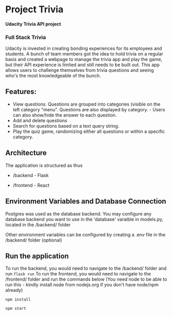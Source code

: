 # Project Trivia
#### Udacity Trivia API project

### Full Stack Trivia
Udacity is invested in creating bonding experiences for its employees and students. A bunch of team members got the idea to hold trivia on a regular basis and created a webpage to manage the trivia app and play the game, but their API experience is limited and still needs to be built out.
This app allows users to challenge themselves from trivia questions and seeing who's the most knowledgeable of the bunch.

## Features:
- View questions. Questions are grouped into categories (visible on the left category "menu". Questions are also displayed by category. - Users can also show/hide the answer to each question.
- Add and delete questions
- Search for questions based on a text query string.
- Play the quiz game, randomizing either all questions or within a specific category.

## Architecture
The application is structured as thus
- /backend - Flask

- /frontend - React

## Environment Variables and Database Connection
Postgres was used as the database backend. You may configure any database backend you want to use in the 'database' varaible in models.py, located in the /backend/ folder

Other environment variables can be configured by creating a .env file in the /backend/ folder (optional)

## Run the application
To run the backend, you would need to navigate to the /backend/ folder and run `flask run`
To run the frontend, you would need to navigate to the /frontend/ folder and run the commands below (You need node to be able to run this - kindly install node from nodejs.org if you don't have node/npm already)

`npm install`

`npm start`

